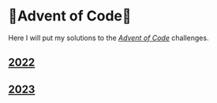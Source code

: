 # 🎄Advent of Code🎄

Here I will put my solutions to the [*Advent of Code*](https://adventofcode.com/) challenges.

## [2022](https://github.com/Radu-Antonio/AdventOfCode/blob/master/2022/2022.md)

## [2023](https://github.com/Radu-Antonio/AdventOfCode/blob/master/2023/2023.md)
